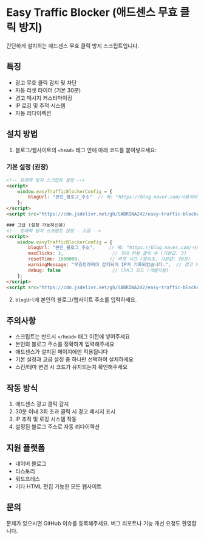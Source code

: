 # Easy Traffic Blocker (애드센스 무효 클릭 방지)

간단하게 설치하는 애드센스 무효 클릭 방지 스크립트입니다.

## 특징
- 광고 무효 클릭 감지 및 차단
- 자동 리셋 타이머 (기본 30분)
- 경고 메시지 커스터마이징
- IP 로깅 및 추적 시스템
- 자동 리다이렉션

## 설치 방법

1. 블로그/웹사이트의 `<head>` 태그 안에 아래 코드를 붙여넣으세요:

### 기본 설정 (권장)
```html
<!-- 트래픽 방지 스크립트 설정 -->
<script>
    window.easyTrafficBlockerConfig = {
        blogUrl: "본인_블로그_주소"  // 예: "https://blog.naver.com/사용자아이디"
    };
</script>
<script src="https://cdn.jsdelivr.net/gh/SABRINA242/easy-traffic-blocker@main/easy_traffic_blocker.js"></script>

```
```html
### 고급 (설정 가능하신분)
<!-- 트래픽 방지 스크립트 설정 - 고급 -->
<script>
    window.easyTrafficBlockerConfig = {
        blogUrl: "본인_블로그_주소",     // 예: "https://blog.naver.com/사용자아이디"
        maxClicks: 3,                  // 최대 허용 클릭 수 (기본값: 3)
        resetTime: 1800000,           // 리셋 시간 (밀리초, 기본값: 30분)
        warningMessage: "무효트래픽이 감지되어 IP가 기록되었습니다.",  // 경고 메시지
        debug: false                   // 디버그 모드 (개발자용)
    };
</script>
<script src="https://cdn.jsdelivr.net/gh/SABRINA242/easy-traffic-blocker@main/easy_traffic_blocker.js"></script>

```
2. `blogUrl`에 본인의 블로그/웹사이트 주소를 입력하세요.

## 주의사항
- 스크립트는 반드시 `</head>` 태그 이전에 넣어주세요
- 본인의 블로그 주소를 정확하게 입력해주세요
- 애드센스가 설치된 페이지에만 적용됩니다
- 기본 설정과 고급 설정 중 하나만 선택하여 설치하세요
- 스킨/테마 변경 시 코드가 유지되는지 확인해주세요

## 작동 방식
1. 애드센스 광고 클릭 감지
2. 30분 이내 3회 초과 클릭 시 경고 메시지 표시
3. IP 추적 및 로깅 시스템 작동
4. 설정된 블로그 주소로 자동 리다이렉션

## 지원 플랫폼
- 네이버 블로그
- 티스토리
- 워드프레스
- 기타 HTML 편집 가능한 모든 웹사이트

## 문의
문제가 있으시면 GitHub 이슈를 등록해주세요.
버그 리포트나 기능 개선 요청도 환영합니다.